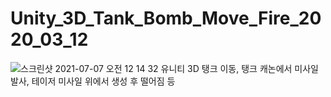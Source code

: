 # Unity_3D_Tank_Bomb_Move_Fire_2020_03_12
![스크린샷 2021-07-07 오전 12 14 32](https://user-images.githubusercontent.com/54494793/124625073-713b6a00-deb8-11eb-8fc6-4948f54db51e.png)
유니티 3D 탱크 이동, 탱크 캐논에서 미사일 발사, 테이저 미사일 위에서 생성 후 떨어짐 등

